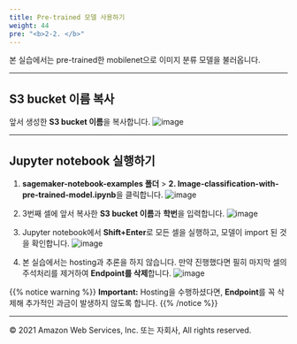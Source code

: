 ```yaml
---
title: Pre-trained 모델 사용하기
weight: 44
pre: "<b>2-2. </b>"
---
```


본 실습에서는 pre-trained한 mobilenet으로 이미지 분류 모델을 불러옵니다.

---

## S3 bucket 이름 복사

앞서 생성한 **S3 bucket 이름**을 복사합니다.
![image](/images/20_notebook/20_pre-trained/s3.png)

---

## Jupyter notebook 실행하기

1. **sagemaker-notebook-examples 폴더** > **2. Image-classification-with-pre-trained-model.ipynb**을 클릭합니다.
![image](/images/20_notebook/20_pre-trained/pt-notebook.png)

2. 3번째 셀에 앞서 복사한 **S3 bucket 이름**과 **학번**을 입력합니다.
![image](/images/20_notebook/20_pre-trained/replace.png)

3. Jupyter notebook에서 **Shift+Enter**로 모든 셀을 실행하고, 모델이 import 된 것을 확인합니다.
![image](/images/20_notebook/20_pre-trained/result.png)

4. 본 실습에서는 hosting과 추론을 하지 않습니다. 만약 진행했다면 필히 마지막 셀의 주석처리를 제거하여 **Endpoint를 삭제**합니다.
![image](/images/20_notebook/20_pre-trained/delete-endpoint.png)

{{% notice warning %}}
**Important:** Hosting을 수행하셨다면, **Endpoint**를 꼭 삭제해 추가적인 과금이 발생하지 않도록 합니다.
{{% /notice %}}

---

© 2021 Amazon Web Services, Inc. 또는 자회사, All rights reserved.
